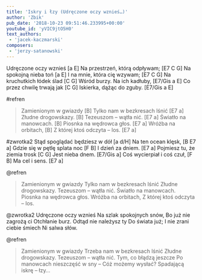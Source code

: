 ```yaml
---
title: 'Iskry i łzy (Udręczone oczy wznieś…)'
author: 'Zbik'
pub_date: '2018-10-23 09:51:46.233995+00:00'
youtube_id: 'yVIC9jtO5H0'
text_authors:
 - 'jacek-kaczmarski'
composers:
 - 'jerzy-satanowski'
---
```


Udręczone oczy wznieś [a E]
Na przestrzeń, którą odpływam; [E7 C G]
Na spokojną nieba toń [a E]
I na mnie, która cię wzywam; [E7 C G]
Na kruchutkich łódek ślad [C G]
Wśród burzy. Na ich kadłuby, [E7/Gis a E]
Co przez chwilę trwają jak [C G]
Iskierka, dążąc do zguby. [E7/Gis a E]

#refren
>Zamienionym w gwiazdy [B]
>Tylko nam w bezkresach lśnić [E7 a]
>Złudne drogowskazy. [B]
>Tezeuszom – wątła nić. [E7 a]
>Światło na manowcach. [B]
>Piosnka na wędrowca głos. [E7 a]
>Wróżba na orbitach, [B]
>Z której ktoś odczyta – los. [E7 a]

#zwrotka2
Stąd spoglądać będziesz w dół [a d/H]
Na ten ocean klęsk, [B E7 a]
Gdzie się w pętlę splata noc [F B]
I dzień za dniem.  [E7 a]
Pojmiesz tu, że ziemia trosk [C G]
Jest nieba dnem. [E7/Gis a]
Coś wycierpiał i coś czuł, [F B]
Ma cel i sens. [E7 a]

@refren
>Zamienionym w gwiazdy
>Tylko nam w bezkresach lśnić
>Złudne drogowskazy.
>Tezeuszom – wątła nić.
>Światło na manowcach.
>Piosnka na wędrowca głos.
>Wróżba na orbitach,
>Z której ktoś odczyta – los.

@zwrotka2
Udręczone oczy wznieś
Na szlak spokojnych snów,
Bo już nie zagrożą ci
Otchłanie burz.
Odtąd nie należysz ty
Do świata już;
I nie zrani ciebie śmiech
Ni salwa słów.

@refren
>Zamienionym w gwiazdy
>Trzeba nam w bezkresach lśnić
>Złudne drogowskazy.
>Tezeuszom – wątła nić.
>Tym, co błądzą jeszcze
>Po manowcach nieszczęść w sny –
>Cóż możemy wysłać?
>Spadającą iskrę – łzy…